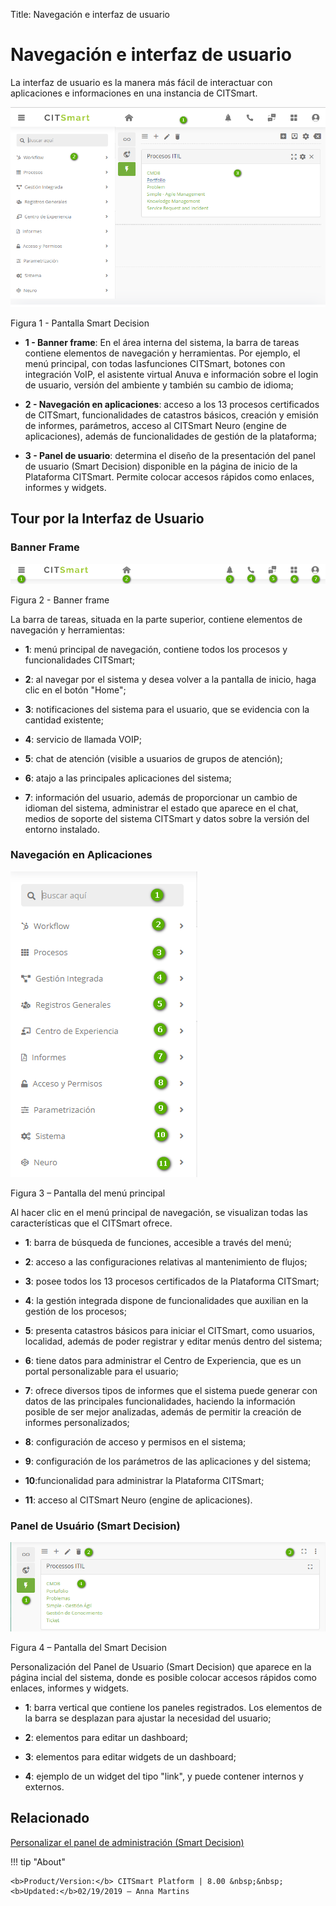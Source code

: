 Title: Navegación e interfaz de usuario
# Navegación e interfaz de usuario

La interfaz de usuario es la manera más fácil de interactuar con 
aplicaciones e informaciones en una instancia de CITSmart.

![Página inicial CITsmart](images/navigation-1.png)

Figura 1 - Pantalla Smart Decision

-   **1 - Banner frame**: En el área interna del sistema, la barra de tareas contiene elementos de navegación y herramientas. Por           ejemplo, el menú principal, con todas lasfunciones CITSmart, botones con integración VoIP, el asistente virtual Anuva e información     sobre el login de usuario, versión del ambiente y también su cambio de idioma;

-   **2 - Navegación en aplicaciones**: acceso a los 13 procesos certificados de
    CITSmart, funcionalidades de catastros básicos, creación y emisión de informes,
    parámetros, acceso al CITSmart Neuro (engine de aplicaciones), además de
    funcionalidades de gestión de la plataforma;

-   **3 - Panel de usuario**: determina el diseño de la presentación del panel de usuario (Smart Decision) disponible en la página de       inicio de la Plataforma CITSmart. Permite colocar accesos rápidos como enlaces, informes y widgets.

## Tour por la Interfaz de Usuario
 

### Banner Frame

![banner frame](images/navigation-2.png)

Figura 2 - Banner frame

La barra de tareas, situada en la parte superior, contiene elementos de navegación y
herramientas:

-   **1**: menú principal de navegación, contiene todos los procesos y funcionalidades CITSmart;

-   **2**: al navegar por el sistema y desea volver a la pantalla de inicio, haga clic 
    en el botón "Home";

-   **3**: notificaciones del sistema para el usuario, que se evidencia con la cantidad existente;

-   **4**: servicio de llamada VOIP;

-   **5**: chat de atención (visible a usuarios de grupos de atención);

-   **6**: atajo a las principales aplicaciones del sistema;

-   **7**: información del usuario, además de proporcionar un cambio de idioman del sistema, administrar el estado que aparece en el chat, medios de soporte del sistema CITSmart y datos sobre la versión del entorno instalado.

### Navegación en Aplicaciones

![menú principal](images/navigation-3.png)

Figura 3 – Pantalla del menú principal

Al hacer clic en el menú principal de navegación, se visualizan todas las
características que el CITSmart ofrece.

-   **1**: barra de búsqueda de funciones, accesible a través del menú;

-   **2**: acceso a las configuraciones relativas al mantenimiento de flujos;

-   **3**: posee todos los 13 procesos certificados de la Plataforma CITSmart;

-   **4**: la gestión integrada dispone de funcionalidades que auxilian en la gestión de los procesos;

-   **5**: presenta catastros básicos para iniciar el CITSmart, como usuarios, localidad, además de poder registrar y editar menús dentro       del sistema;

-   **6**: tiene datos para administrar el Centro de Experiencia, que es un portal personalizable para el usuario;

-   **7**: ofrece diversos tipos de informes que el sistema puede generar con datos de las principales funcionalidades, haciendo la información posible de ser mejor analizadas, además de permitir la creación de informes personalizados;

-   **8**: configuración de acceso y permisos en el sistema;

-   **9**: configuración de los parámetros de las aplicaciones y del sistema;

-   **10**:funcionalidad para administrar la Plataforma CITSmart;

-   **11**: acceso al CITSmart Neuro (engine de aplicaciones).

### Panel de Usuário (Smart Decision)

![smart decision](images/navigation-4.png)

Figura 4 – Pantalla del Smart Decision

Personalización del Panel de Usuario (Smart Decision) que aparece en la página
incial del sistema, donde es posible colocar accesos rápidos como enlaces,
informes y widgets.

-   **1**: barra vertical que contiene los paneles registrados. Los elementos de la barra se desplazan para ajustar la necesidad del usuario;

-   **2**: elementos para editar un dashboard;

-   **3**: elementos para editar widgets de un dashboard;

-   **4**: ejemplo de un widget del tipo "link", y puede contener internos y externos.


Relacionado
----------

[Personalizar el panel de administración (Smart Decision)](/es-es/citsmart-platform-8/additional-features/reports/create/dashboard-customize-management-panel-smart-decision.html)



!!! tip "About"

    <b>Product/Version:</b> CITSmart Platform | 8.00 &nbsp;&nbsp;
    <b>Updated:</b>02/19/2019 – Anna Martins

